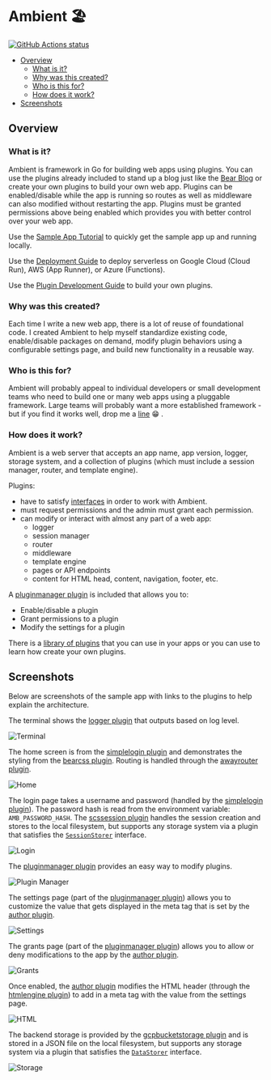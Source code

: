 # Ambient 🏖️  <!-- omit in toc -->

[![GitHub Actions status](https://github.com/josephspurrier/ambient/actions/workflows/unit-tests.yml/badge.svg)](https://github.com/josephspurrier/ambient/actions)

- [Overview](#overview)
  - [What is it?](#what-is-it)
  - [Why was this created?](#why-was-this-created)
  - [Who is this for?](#who-is-this-for)
  - [How does it work?](#how-does-it-work)
- [Screenshots](#screenshots)

## Overview

### What is it?

Ambient is framework in Go for building web apps using plugins. You can use the plugins already included to stand up a blog just like the [Bear Blog](https://bearblog.dev/) or create your own plugins to build your own web app. Plugins can be enabled/disable while the app is running so routes as well as middleware can also modified without restarting the app. Plugins must be granted permissions above being enabled which provides you with better control over your web app.

Use the [Sample App Tutorial](cmd/myapp/README.md) to quickly get the sample app up and running locally.

Use the [Deployment Guide](DEPLOYMENT.md) to deploy serverless on Google Cloud (Cloud Run), AWS (App Runner), or Azure (Functions).

Use the [Plugin Development Guide](PLUGIN.md) to build your own plugins.

### Why was this created?

Each time I write a new web app, there is a lot of reuse of foundational code. I created Ambient to help myself standardize existing code, enable/disable packages on demand, modify plugin behaviors using a configurable settings page, and build new functionality in a reusable way.

### Who is this for?

Ambient will probably appeal to individual developers or small development teams who need to build one or many web apps using a pluggable framework. Large teams will probably want a more established framework - but if you find it works well, drop me a [line](/../../issues/new) 😁 .

### How does it work?

Ambient is a web server that accepts an app name, app version, logger, storage system, and a collection of plugins (which must include a session manager, router, and template engine).

Plugins:
- have to satisfy [interfaces](ambient.go) in order to work with Ambient.
- must request permissions and the admin must grant each permission.
- can modify or interact with almost any part of a web app:
  - logger
  - session manager
  - router
  - middleware
  - template engine
  - pages or API endpoints
  - content for HTML head, content, navigation, footer, etc.

A [pluginmanager plugin](plugin/generic/pluginmanager/pluginmanager.go) is included that allows you to:
  - Enable/disable a plugin
  - Grant permissions to a plugin
  - Modify the settings for a plugin

There is a [library of plugins](plugin) that you can use in your apps or you can use to learn how create your own plugins.

## Screenshots

Below are screenshots of the sample app with links to the plugins to help explain the architecture.

The terminal shows the [logger plugin](plugin/logger/logruslogger/logruslogger.go) that outputs based on log level.

![Terminal](doc/screenshot/terminal.png)

The home screen is from the [simplelogin plugin](plugin/generic/simplelogin/simplelogin.go) and demonstrates the styling from the [bearcss plugin](plugin/generic/bearcss/bearcss.go). Routing is handled through the [awayrouter plugin](plugin/router/awayrouter/awayrouter.go).

![Home](doc/screenshot/home.png)

The login page takes a username and password (handled by the [simplelogin plugin](plugin/generic/simplelogin/simplelogin.go)). The password hash is read from the environment variable: `AMB_PASSWORD_HASH`. The [scssession plugin](plugin/sessionmanager/scssession/scssession.go) handles the session creation and stores to the local filesystem, but supports any storage system via a plugin that satisfies the [`SessionStorer`](ambient_sessionstorer.go) interface.

![Login](doc/screenshot/login.png)

The [pluginmanager plugin](plugin/generic/pluginmanager/pluginmanager.go) provides an easy way to modify plugins.

![Plugin Manager](doc/screenshot/pluginmanager.png)

The settings page (part of the [pluginmanager plugin](plugin/generic/pluginmanager/pluginmanager.go)) allows you to customize the value that gets displayed in the meta tag that is set by the [author plugin](plugin/generic/author/author.go).

![Settings](doc/screenshot/settings.png)

The grants page (part of the [pluginmanager plugin](plugin/generic/pluginmanager/pluginmanager.go)) allows you to allow or deny modifications to the app by the [author plugin](plugin/generic/author/author.go).

![Grants](doc/screenshot/grants.png)

Once enabled, the [author plugin](plugin/generic/author/author.go) modifies the HTML header (through the [htmlengine plugin](plugin/templateengine/htmlengine/htmlengine.go)) to add in a meta tag with the value from the settings page.

![HTML](doc/screenshot/htmlauthor.png)

The backend storage is provided by the [gcpbucketstorage plugin](plugin/storage/gcpbucketstorage/gcpbucketstorage.go) and is stored in a JSON file on the local filesystem, but supports any storage system via a plugin that satisfies the [`DataStorer`](ambient_datastorer.go) interface.

![Storage](doc/screenshot/storage.png)